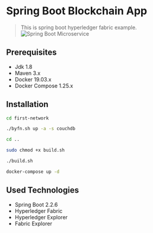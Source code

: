 # Spring Boot Blockchain App
> This is spring boot hyperledger fabric example.
![Spring Boot Microservice](https://i.morioh.com/2019/10/23/b180f9cafa30.jpg)
## Prerequisites

* Jdk 1.8
* Maven 3.x
* Docker 19.03.x
* Docker Compose 1.25.x

## Installation

```sh
cd first-network
```

```sh
./byfn.sh up -a -s couchdb
```

```sh
cd ..
```

```sh
sudo chmod +x build.sh
```

```sh
./build.sh
```

```sh
docker-compose up -d
```


## Used Technologies

* Spring Boot 2.2.6
* Hyperledger Fabric
* Hyperledger Explorer
* Fabric Explorer

